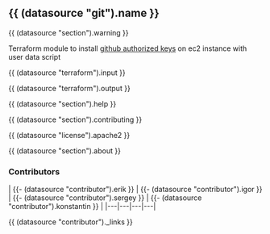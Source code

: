 ## {{ (datasource "git").name }}
{{ (datasource "section").warning }}

Terraform module to install [github authorized keys](https://github.com/cloudposse/github-authorized-keys) on ec2 instance with user data script

{{ (datasource "terraform").input }}

{{ (datasource "terraform").output }}

{{ (datasource "section").help }}

{{ (datasource "section").contributing }}

{{ (datasource "license").apache2 }}

{{ (datasource "section").about }}

### Contributors

|
{{- (datasource "contributor").erik }} |
{{- (datasource "contributor").igor }} |
{{- (datasource "contributor").sergey }} |
{{- (datasource "contributor").konstantin }} |
|---|---|---|---|

{{ (datasource "contributor")._links }}

